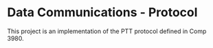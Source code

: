 # Data Communications - Protocol

This project is an implementation of the PTT protocol defined in Comp 3980.
